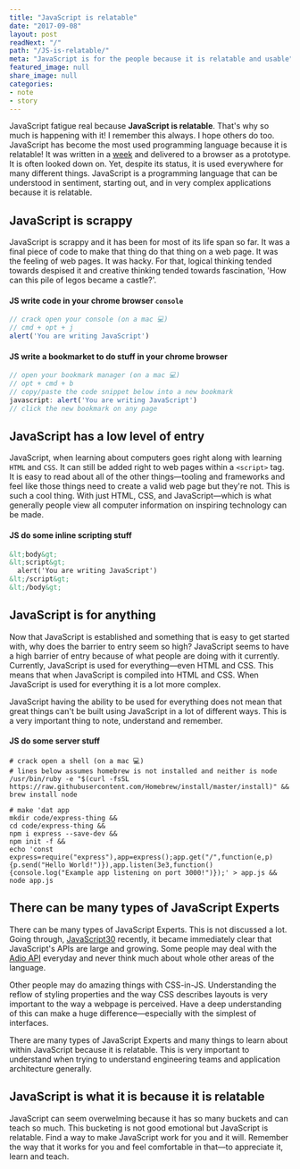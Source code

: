 ```yaml
---
title: "JavaScript is relatable"
date: "2017-09-08"
layout: post
readNext: "/"
path: "/JS-is-relatable/"
meta: "JavaScript is for the people because it is relatable and usable"
featured_image: null
share_image: null
categories:
- note
- story
---
```


JavaScript fatigue real because **JavaScript is relatable**. That's why so much is happening with it! I remember this always. I hope others do too. JavaScript has become the most used programming language because it is relatable! It was written in a [week](https://www.w3.org/community/webed/wiki/A_Short_History_of_JavaScript) and delivered to a browser as a prototype. It is often looked down on. Yet, despite its status, it is used everywhere for many different things. JavaScript is a programming language that can be understood in sentiment, starting out, and in very complex applications because it is relatable. 

## JavaScript is scrappy

JavaScript is scrappy and it has been for most of its life span so far. It was a final piece of code to make that thing do that thing on a web page. It was the feeling of web pages. It was hacky. For that, logical thinking tended towards despised it and creative thinking tended towards fascination, 'How can this pile of legos became a castle?'. 

#### JS write code in your chrome browser `console`

```javascript
// crack open your console (on a mac 💻)
// cmd + opt + j
alert('You are writing JavaScript')

```

#### JS write a bookmarket to do stuff in your chrome browser

```javascript
// open your bookmark manager (on a mac 💻)
// opt + cmd + b
// copy/paste the code snippet below into a new bookmark
javascript: alert('You are writing JavaScript')
// click the new bookmark on any page
```


## JavaScript has a low level of entry

JavaScript, when learning about computers goes right along with learning `HTML` and `CSS`. It can still be added right to web pages within a `<script>` tag. It is easy to read about all of the other things—tooling and frameworks and feel like those things need to create a valid web page but they're not. This is such a cool thing. With just HTML, CSS, and JavaScript—which is what generally people view all computer information on inspiring technology can be made. 

#### JS do some inline scripting stuff

```html
&lt;body&gt;
&lt;script&gt;
  alert('You are writing JavaScript')
&lt;/script&gt;
&lt;/body&gt;
```


## JavaScript is for anything

Now that JavaScript is established and something that is easy to get started with, why does the barrier to entry seem so high? JavaScript seems to have a high barrier of entry because of what people are doing with it currently. Currently, JavaScript is used for everything—even HTML and CSS. This means that when JavaScript is compiled into HTML and CSS. When JavaScript is used for everything it is a lot more complex. 

JavaScript having the ability to be used for everything does not mean that great things can't be built using JavaScript in a lot of different ways. This is a very important thing to note, understand and remember. 

#### JS do some server stuff

```shell
# crack open a shell (on a mac 💻)
# lines below assumes homebrew is not installed and neither is node
/usr/bin/ruby -e "$(curl -fsSL https://raw.githubusercontent.com/Homebrew/install/master/install)" && 
brew install node 

# make 'dat app
mkdir code/express-thing && 
cd code/express-thing && 
npm i express --save-dev && 
npm init -f && 
echo 'const express=require("express"),app=express();app.get("/",function(e,p){p.send("Hello World!")}),app.listen(3e3,function(){console.log("Example app listening on port 3000!")});' > app.js && 
node app.js 
```

## There can be many types of JavaScript Experts

There can be many types of JavaScript Experts. This is not discussed a lot. Going through, [JavaScript30](https://javascript30.com/) recently, it became immediately clear that JavaScript's APIs are large and growing. Some people may deal with the [Adio API](https://developer.mozilla.org/en-US/docs/Web/API/Web_Audio_API) everyday and never think much about whole other areas of the language. 

Other people may do amazing things with CSS-in-JS. Understanding the reflow of styling properties and the way CSS describes layouts is very important to the way a webpage is perceived. Have a deep understanding of this can make a huge difference—especially with the simplest of interfaces. 

There are many types of JavaScript Experts and many things to learn about within JavaScript because it is relatable. This is very important to understand when trying to understand engineering teams and application architecture generally.

## JavaScript is what it is because it is relatable

JavaScript can seem overwelming because it has so many buckets and can teach so much. This bucketing is not good emotional but JavaScript is relatable. Find a way to make JavaScript work for you and it will. Remember the way that it works for you and feel comfortable in that—to appreciate it, learn and teach. 

